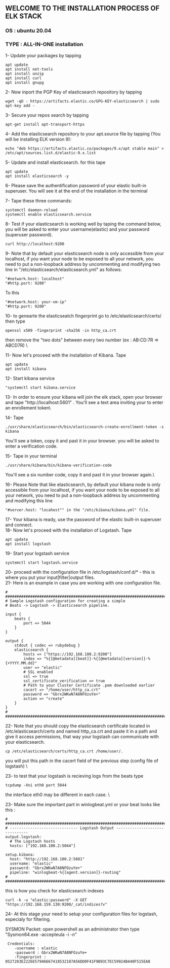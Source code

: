 ## WELCOME TO THE INSTALLATION PROCESS OF ELK STACK ##

<h3>OS : ubuntu 20.04</h3>
<h3>TYPE : ALL-IN-ONE installation</h3>

1-  Update your packages by tapping 
```
apt update
apt install net-tools
apt install unzip
apt install curl
apt install gnupg
```

2-  Now inport the PGP Key of elasticsearch repository by tapping 
```
wget -qO - https://artifacts.elastic.co/GPG-KEY-elasticsearch | sudo apt-key add -
```
3-  Secure your repos search by tapping 
```
apt-get install apt-transport-https
```
4-  Add the elasticsearch repository to your apt.source file by tapping (You will be installing ELK version 9):
```
echo "deb https://artifacts.elastic.co/packages/9.x/apt stable main" > /etc/apt/sources.list.d/elastic-9.x.list
```
5-  Update and install elasticsearch. for this tape 
```
apt update
apt install elasticsearch -y
```
6-  Please save the authentification password of your elastic built-in superuser. You will see it at the end of the installation in the terminal

7-  Tape these three commands:
```
systemctl daemon-reload
systemctl enable elasticsearch.service
```
8-  Test if your elasticsearch is working well by taping the command below, you will be asked to enter your username(elastic) and your password (superuser password).
```
curl http://localhost:9200
```
9-  Note that by default your elasticsearch node is only accessible from your localhost, if you want your node to be exposed to all your network, you need to put a non-loopback address 
    by uncommenting and modifying two line in "/etc/elasticsearch/elasticsearch.yml" as follows:
```
"#network.host: localhost"
"#http.port: 9200"
```
To this
```
"#network.host: your-vm-ip"
"#http.port: 9200"
```
10- to genearte the elasticseatch fingerprint go to /etc/elasticsearch/certs/ then type 
```
openssl x509 -fingerprint -sha256 -in http_ca.crt
```
then remove the "two dots" between every two number (ex : AB:CD:7R => ABCD7R) \

11- Now let's proceed with the installation of Kibana. Tape 
```
apt update
apt install kibana
```
12- Start kibana service 
```
"systemctl start kibana.service
```
13- In order to ensure your kibana will join the elk stack, open your browser and tape "http://localhost:5601" . You'll see a text area
    inviting your to enter an enrollement token\
    
14- Tape 
```
./usr/share/elasticsearch/bin/elasticsearch-create-enrollment-token -s kibana
```
You'll see a token, copy it and past it in your browser. you will be asked to enter a verification code. 

15- Tape in your terminal 
```
./usr/share/kibana/bin/kibana-verification-code
```
You'll see a six number code, copy it and past it in your browser again.\

16- Please Note that like elasticsearch, by default your kibana node is only accessible from your localhost, if you want your node to be
    exposed to all your network, you need to put a non-loopback address by uncommenting and modifying this line 
```
"#server.host: "locahost"" in the "/etc/kibana/kibana.yml" file.

```
17- Your kibana is ready, use the password of the elastic built-in superuser and connect.\
18- Now let's proceed with the installation of Logstash. Tape
```
apt update
apt install logstash
```
19- Start your logstash service
```
systemctl start logstash.service
```
20- proceed with the configuration file in /etc/logstash/conf.d/* - this is where you put your input|filter|output files. \
21- Here is an example in case you are working with one configuration file.
```
# #################################################################################################################################
# Sample Logstash configuration for creating a simple
# Beats -> Logstash -> Elasticsearch pipeline.

input {
    beats {
        port => 5044
    }
}

output {
    stdout { codec => rubydebug }
    elasticsearch {
        hosts => ["https://192.168.100.2:9200"]
        index => "%{[@metadata][beat]}-%{[@metadata][version]}-%{+YYYY.MM.dd}"
        user => "elastic"
        # SSL enabled
        ssl => true
        ssl_certificate_verification => true
        # Path to your Cluster Certificate .pem downloaded earlier
        cacert => "/home/user/http_ca.crt"
        password => "Gbrx2WKwN7A8NFOzuYe+"
        action => "create"
    }
}
# #################################################################################################################################
```

22- Note that you should copy the elasticsearch certificate located in /etc/elasticsearch/certs and named http_ca.crt and paste it in a path and give it access permissions, that way your logstash can communicate with your elasticsearch.
```
cp /etc/elasticsearch/certs/http_ca.crt /home/user/.
```
you will put this path in the cacert field of the previous step (config file of logstash) \

23- to test that your logstash is recieving logs from the beats type 
```
tcpdump -Xni eth0 port 5044
```
the interface eth0 may be different in each case. \

23- Make sure the important part in winlogbeat.yml or your beat looks like this :
```
# #################################################################################################################################
# ------------------------------ Logstash Output -------------------------------
output.logstash:
  # The Logstash hosts
  hosts: ["192.168.100.2:5044"]

setup.kibana:
  host: "http://192.168.100.2:5601"
  username: "elastic"
  password: "Gbrx2WKwN7A8NFOzuYe+"
  pipeline: "winlogbeat-%{[agent.version]}-routing"
# #################################################################################################################################
```

this is how you check for elasticsearch indexes
```
curl -k -u "elastic:password" -X GET "https://192.168.159.130:9200/_cat/indices?v"
```
24- At this stage your need to setup your configuration files for logstash, especialy for filtering.

SYSMON Packet:
open powershell as an administrator then type "Sysmon64.exe -accepteula -i -n"

```
 Credentials:
    -username : elastic
    -password : Gbrx2WKwN7A8NFOzuYe+
	-fingerprint : 0527283E2226E57946667418532187A56DD0F41F9B93C7EC59924B440F515EA8
```
